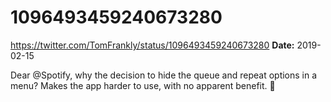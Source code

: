 # 1096493459240673280
https://twitter.com/TomFrankly/status/1096493459240673280
**Date:** 2019-02-15

Dear @Spotify, why the decision to hide the queue and repeat options in a menu? Makes the app harder to use, with no apparent benefit. 🙁
